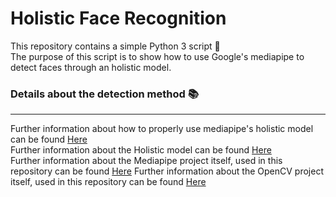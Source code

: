 # Holistic Face Recognition
This repository contains a simple Python 3 script :snake:  
The purpose of this script is to show how to use Google's mediapipe to detect faces through an holistic model.  

### Details about the detection method :books: 
---
Further information about how to properly use mediapipe's holistic model can be found [Here](https://google.github.io/mediapipe/solutions/holistic.html)  
Further information about the Holistic model can be found [Here](https://ai.googleblog.com/2020/12/mediapipe-holistic-simultaneous-face.html)   
Further information about the Mediapipe project itself, used in this repository can be found [Here](https://google.github.io/mediapipe/)
Further information about the OpenCV project itself, used in this repository can be found [Here](https://github.com/opencv/opencv)

